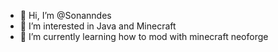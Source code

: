 - 👋 Hi, I’m @Sonanndes
- 👀 I’m interested in Java and Minecraft
- 🌱 I’m currently learning how to mod with minecraft neoforge

<!---
Sonanndes/Sonanndes is a ✨ special ✨ repository because its `README.md` (this file) appears on your GitHub profile.
You can click the Preview link to take a look at your changes.
--->
